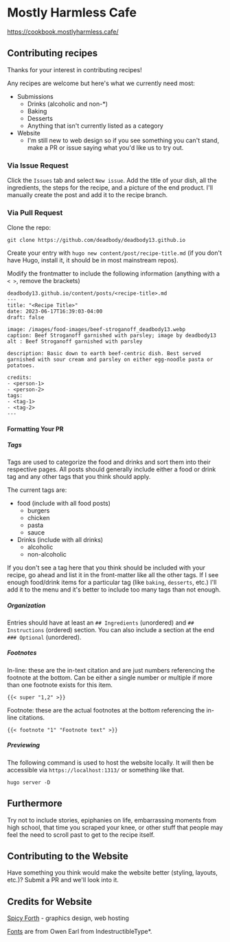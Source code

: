 # Mostly Harmless Cafe
https://cookbook.mostlyharmless.cafe/

## Contributing recipes

Thanks for your interest in contributing recipes!

Any recipes are welcome but here's what we currently need most:
- Submissions
    - Drinks (alcoholic and non-*)
    - Baking
    - Desserts
    - Anything that isn't currently listed as a category
- Website
    - I'm still new to web design so if you see something you can't stand, make a PR or issue saying what you'd like us to try out.

### Via Issue Request

Click the `Issues` tab and select `New issue`. Add the title of your dish, all the ingredients, the steps for the recipe, and a picture of the end product. I'll manually create the post and add it to the recipe branch.

### Via Pull Request

Clone the repo:

`git clone https://github.com/deadbody/deadbody13.github.io`

Create your entry with `hugo new content/post/recipe-title.md` (if you don't have Hugo, install it, it should be in most mainstream repos).

Modify the frontmatter to include the following information (anything with a `< >`, remove the brackets)

```
deadbody13.github.io/content/posts/<recipe-title>.md
---
title: "<Recipe Title>"
date: 2023-06-17T16:39:03-04:00
draft: false

image: /images/food-images/beef-stroganoff_deadbody13.webp
caption: Beef Stroganoff garnished with parsley; image by deadbody13
alt : Beef Stroganoff garnished with parsley

description: Basic down to earth beef-centric dish. Best served garnished with sour cream and parsley on either egg-noodle pasta or potatoes.

credits:
- <person-1>
- <person-2>
tags:
- <tag-1>
- <tag-2>
---
```

#### Formatting Your PR

##### Tags

Tags are used to categorize the food and drinks and sort them into their respective pages. All posts should generally include either a food or drink tag and any other tags that you think should apply.

The current tags are:
- food (include with all food posts)
    - burgers
    - chicken
    - pasta
    - sauce
- Drinks (include with all drinks)
    - alcoholic
    - non-alcoholic
 
If you don't see a tag here that you think should be included with your recipe, go ahead and list it in the front-matter like all the other tags. If I see enough food/drink items for a particular tag (like `baking`, `desserts`, etc.) I'll add it to the menu and it's better to include too many tags than not enough.

##### Organization

Entries should have at least an `## Ingredients` (unordered) and `## Instructions` (ordered) section. You can also include a section at the end `### Optional` (unordered).

##### Footnotes
In-line: these are the in-text citation and are just numbers referencing the footnote at the bottom. Can be either a single number or multiple if more than one footnote exists for this item.
```
{{< super "1,2" >}}
```
Footnote: these are the actual footnotes at the bottom referencing the in-line citations.
```
{{< footnote "1" "Footnote text" >}}
```

##### Previewing
The following command is used to host the website locally. It will then be accessible via `https://localhost:1313/` or something like that.

```
hugo server -D
```

## Furthermore

Try not to include stories, epiphanies on life, embarrassing moments from high school, that time you scraped your knee, or other stuff that people may feel the need to scroll past to get to the recipe itself.


## Contributing to the Website

Have something you think would make the website better (styling, layouts, etc.)? Submit a PR and we'll look into it.

## Credits for Website

[Spicy Forth](https://github.com/SpicyForthProgrammer) - graphics design, web hosting

[Fonts](https://indestructibletype.com/Home.html) are from Owen Earl from IndestructibleType*.

